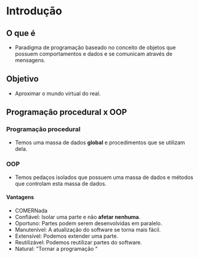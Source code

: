 # Introdução

## O que é

- Paradigma de programação baseado no conceito de objetos que possuem comportamentos e dados e se comunicam através de mensagens.

## Objetivo

- Aproximar o mundo virtual do real.

## Programação procedural x OOP

### Programação procedural

- Temos uma massa de dados **global** e procedimentos que se utilizam dela.

### OOP

- Temos pedaços isolados que possuem uma massa de dados e métodos que controlam esta massa de dados.

#### Vantagens

- COMERNada
- Confiável: Isolar uma parte e não **afetar nenhuma**.
- Oportuno: Partes podem serem desenvolvidas em paralelo.
- Manutenível: A atualização do software se torna mais fácil.
- Extensível: Podemos extender uma parte.
- Reutilizável: Podemos reutilizar partes do software.
- Natural: "Tornar a programação "

